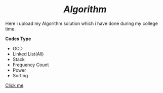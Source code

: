 <h1 align=center><b><i>Algorithm</i></b></h1> 
<p>Here i upload my Algorithm solution which i have done during my college time.</p>

**Codes Type**
- GCD
- Linked List(All)
- Stack
- Frequency Count
- Power
- Sorting

[Click me](https://github.com/Psingh12354/Algorithm)
